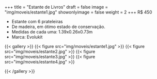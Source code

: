 +++
title = "Estante de Livros"
draft = false
image = "img/moveis/estante1.jpg"
showonlyimage = false
weight = 2
+++
<span class="price">R$ 450</span>

<!--more-->

- Estante com 6 prateleiras
- De madeira, em ótimo estado de conservação.
- Medidas de cada uma: 1.39x0.26x0.73m
- Marca: Evolukit

{{< gallery >}}
{{< figure src="img/moveis/estante1.jpg" >}}
{{< figure src="img/moveis/estante2.jpg" >}}
{{< figure src="img/moveis/estante3.jpg" >}}
{{< figure src="img/moveis/estante4.jpg" >}}

{{< /gallery >}}